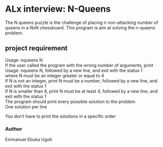 # ALx interview: N-Queens
The N queens puzzle is the challenge of placing n non-attacking number of queens in a NxN chessboard. This program is aim at solving the n-queens problem.

## project requirement
Usage: nqueens N  
If the user called the program with the wrong number of arguments, print Usage: nqueens N, followed by a new line, and exit with the status 1  
where N must be an integer greater or equal to 4  
If N is not an integer, print N must be a number, followed by a new line, and exit with the status 1  
If N is smaller than 4, print N must be at least 4, followed by a new line, and exit with the status 1  
The program should print every possible solution to the problem  
One solution per line  

You don’t have to print the solutions in a specific order

### Author
Emmanuel Ebuka Ugoh